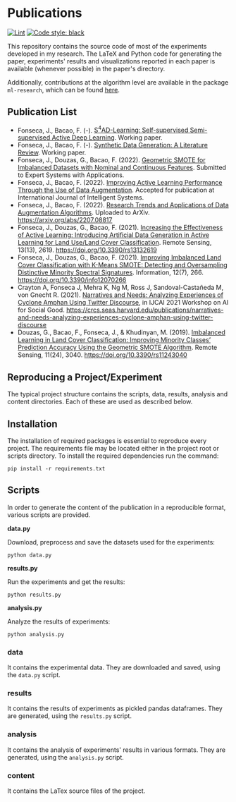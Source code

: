 # Publications

[![Lint](https://github.com/joaopfonseca/publications/actions/workflows/ci.yml/badge.svg)](https://github.com/joaopfonseca/publications/actions/workflows/ci.yml)
[![Code style: black](https://img.shields.io/badge/code%20style-black-000000.svg)](https://github.com/psf/black)

This repository contains the source code of most of the experiments developed
in my research. The LaTeX and Python code for generating the paper,
experiments' results and visualizations reported in each paper is available
(whenever possible) in the paper's directory.

Additionally, contributions at the algorithm level are available in the
package ``ml-research``, which can be found
[here](https://github.com/joaopfonseca/ml-research).

## Publication List

- Fonseca, J., Bacao, F. (-). [S<sup>4</sup>AD-Learning: Self-supervised Semi-supervised Active Deep Learning](deep-active-learning). Working paper.
- Fonseca, J., Bacao, F. (-). [Synthetic Data Generation: A Literature Review](data-augmentation-review). Working paper.
- Fonseca, J., Douzas, G., Bacao, F. (2022). [Geometric SMOTE for Imbalanced Datasets with Nominal and Continuous Features](gsmotenc). Submitted to Expert Systems with Applications.
- Fonseca, J., Bacao, F. (2022). [Improving Active Learning Performance Through the Use of Data Augmentation](active-learning-augmentation). Accepted for publication at International Journal of Intelligent Systems.
- Fonseca, J., Bacao, F. (2022). [Research Trends and Applications of Data Augmentation Algorithms](2022-data-augmentation-trends). Uploaded to ArXiv. https://arxiv.org/abs/2207.08817
- Fonseca, J., Douzas, G., Bacao, F. (2021). [Increasing the Effectiveness of Active Learning: Introducing Artificial Data Generation in Active Learning for Land Use/Land Cover Classification](2021-al-generator-lulc). Remote Sensing, 13(13), 2619. https://doi.org/10.3390/rs13132619
- Fonseca, J., Douzas, G., Bacao, F. (2021). [Improving Imbalanced Land Cover Classification with K-Means SMOTE: Detecting and Oversampling Distinctive Minority Spectral Signatures](2021-kmeans-smote-lulc). Information, 12(7), 266. https://doi.org/10.3390/info12070266
- Crayton A, Fonseca J, Mehra K, Ng M, Ross J, Sandoval-Castañeda M, von Gnecht R. (2021). [Narratives and Needs: Analyzing Experiences of Cyclone Amphan Using Twitter Discourse](2020-amphan-preprint), in IJCAI 2021 Workshop on AI for Social Good. https://crcs.seas.harvard.edu/publications/narratives-and-needs-analyzing-experiences-cyclone-amphan-using-twitter-discourse
- Douzas, G., Bacao, F., Fonseca, J., & Khudinyan, M. (2019). [Imbalanced Learning in Land Cover Classification: Improving Minority Classes’ Prediction Accuracy Using the Geometric SMOTE Algorithm](2019-lucas). Remote Sensing, 11(24), 3040. https://doi.org/10.3390/rs11243040

## Reproducing a Project/Experiment 

The typical project structure contains the scripts, data, results, analysis and content
directories. Each of these are used as described below.

## Installation

The installation of required packages is essential to reproduce every project.
The requirements file may be located either in the project root or scripts
directory. To install the required dependencies run the command:

    pip install -r requirements.txt

## Scripts

In order to generate the content of the publication in a reproducible format,
various scripts are provided.

**data.py**

Download, preprocess and save the datasets used for the experiments:

    python data.py

**results.py**

Run the experiments and get the results:

    python results.py

**analysis.py**

Analyze the results of experiments:

    python analysis.py

### data

It contains the experimental data. They are downloaded and
saved, using the ``data.py`` script.

### results

It contains the results of experiments as pickled pandas dataframes. They are
generated, using the ``results.py`` script.

### analysis

It contains the analysis of experiments' results in various formats. They are
generated, using the ``analysis.py`` script.

### content

It contains the LaTex source files of the project.

